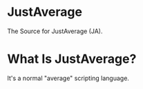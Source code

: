 # JustAverage
The Source for JustAverage (JA).
# What Is JustAverage?
It's a normal "average" scripting language.
